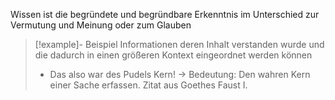 Wissen ist die begründete und begründbare Erkenntnis im Unterschied zur Vermutung und Meinung oder zum Glauben

>[!example]- Beispiel
>Informationen deren Inhalt verstanden wurde und die dadurch in einen größeren Kontext eingeordnet werden können
>- Das also war des Pudels Kern! → Bedeutung: Den wahren Kern einer Sache erfassen. Zitat aus Goethes Faust I.

